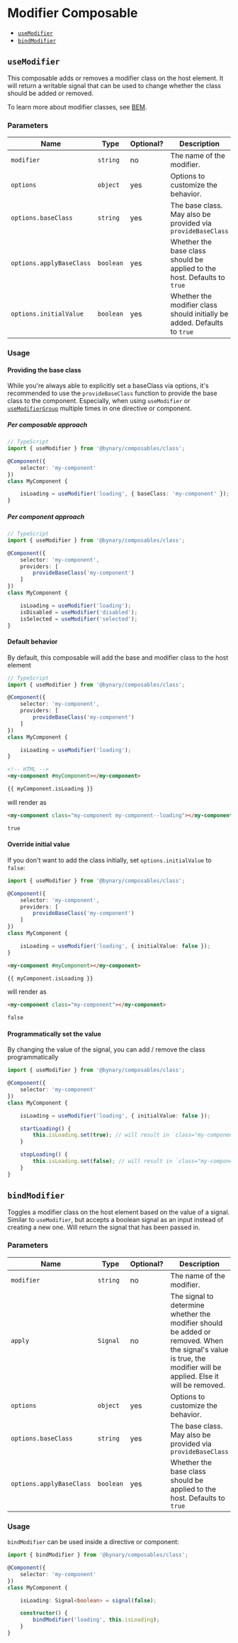 # Modifier Composable

- [`useModifier`](#usemodifier)
- [`bindModifier`](#bindmodifier)

## `useModifier`

This composable adds or removes a modifier class on the host element.
It will return a writable signal that can be used to change whether the class should be added or removed.

To learn more about modifier classes, see [BEM](https://getbem.com/naming/#modifier).

### Parameters

| Name                     | Type      | Optional? | Description                                                              |
|--------------------------|-----------|-----------|--------------------------------------------------------------------------|
| `modifier`               | `string`  | no        | The name of the modifier.                                                |
| `options`                | `object`  | yes       | Options to customize the behavior.                                       |
| `options.baseClass`      | `string`  | yes       | The base class. May also be provided via `provideBaseClass`              |
| `options.applyBaseClass` | `boolean` | yes       | Whether the base class should be applied to the host. Defaults to `true` |
| `options.initialValue`   | `boolean` | yes       | Whether the modifier class should initially be added. Defaults to `true` |


### Usage

#### Providing the base class

While you're always able to explicitly set a baseClass via options, it's recommended to use the `provideBaseClass` function to provide the base class to the component.
Especially, when using `useModifier` or [`useModifierGroup`](./modifier-group.composable.md) multiple times in one directive or component.

##### Per composable approach

```ts
// TypeScript
import { useModifier } from '@bynary/composables/class';

@Component({
    selector: 'my-component'
})
class MyComponent {

    isLoading = useModifier('loading', { baseClass: 'my-component' });
}
```
##### Per component approach


```ts
// TypeScript
import { useModifier } from '@bynary/composables/class';

@Component({
    selector: 'my-component',
    providers: [
        provideBaseClass('my-component')
    ]
})
class MyComponent {

    isLoading = useModifier('loading');
    isDisabled = useModifier('disabled');
    isSelected = useModifier('selected');
}
```

#### Default behavior

By default, this composable will add the base and modifier class to the host element

```ts
// TypeScript
import { useModifier } from '@bynary/composables/class';

@Component({
    selector: 'my-component',
    providers: [
        provideBaseClass('my-component')
    ]
})
class MyComponent {

    isLoading = useModifier('loading');
}
```

```html
<!-- HTML -->
<my-component #myComponent></my-component>

{{ myComponent.isLoading }}
```

will render as

```html
<my-component class="my-component my-component--loading"></my-component>

true
```

#### Override initial value

If you don't want to add the class initially, set `options.initialValue` to `false`:

```ts
import { useModifier } from '@bynary/composables/class';

@Component({
    selector: 'my-component',
    providers: [
        provideBaseClass('my-component')
    ]
})
class MyComponent {

    isLoading = useModifier('loading', { initialValue: false });
}
```

```html
<my-component #myComponent></my-component>

{{ myComponent.isLoading }}
```

will render as

```html
<my-component class="my-component"></my-component>

false
```

#### Programmatically set the value

By changing the value of the signal, you can add / remove the class programmatically

```ts
import { useModifier } from '@bynary/composables/class';

@Component({
    selector: 'my-component'
})
class MyComponent {

    isLoading = useModifier('loading', { initialValue: false });

    startLoading() {
        this.isLoading.set(true); // will result in `class="my-component my-component--loading"`
    }

    stopLoading() {
        this.isLoading.set(false); // will result in `class="my-component"`
    }
}
```


## `bindModifier`

Toggles a modifier class on the host element based on the value of a signal. Similar to `useModifier`, but accepts a boolean signal as an input instead of creating a new one.
Will return the signal that has been passed in.

### Parameters

| Name                     | Type       | Optional? | Description                                                                                                                                                      |
|--------------------------|------------|-----------|------------------------------------------------------------------------------------------------------------------------------------------------------------------|
| `modifier`               | `string`   | no        | The name of the modifier.                                                                                                                                        |
| `apply`                  | `Signal`   | no        | The signal to determine whether the modifier should be added or removed. When the signal's value is true, the modifier will be applied. Else it will be removed. |
| `options`                | `object`   | yes       | Options to customize the behavior.                                                                                                                               |
| `options.baseClass`      | `string`   | yes       | The base class. May also be provided via `provideBaseClass`                                                                                                      |
| `options.applyBaseClass` | `boolean`  | yes       | Whether the base class should be applied to the host. Defaults to `true`                                                                                         |

### Usage

`bindModifier` can be used inside a directive or component:

```ts
import { bindModifier } from '@bynary/composables/class';

@Component({
    selector: 'my-component'
})
class MyComponent {

    isLoading: Signal<boolean> = signal(false);

    constructor() {
        bindModifier('loading', this.isLoading);
    }
}
```
